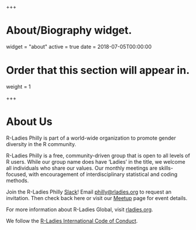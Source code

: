 +++
# About/Biography widget.
widget = "about"
active = true
date = 2018-07-05T00:00:00

# Order that this section will appear in.
weight = 1

+++

# About Us

R-Ladies Philly is part of a world-wide organization to promote gender diversity in the R community. 

R-Ladies Philly is a free, community-driven group that is open to all levels of R users. While our group name does have ‘Ladies’ in the title, we welcome all individuals who share our values. Our monthly meetings are skills-focused, with encouragement of interdisciplinary statistical and coding methods.

Join the R-Ladies Philly [Slack](http://bit.ly/join-rladies-slack)! Email [philly@rladies.org](mailto:philly@rladies.org) to request an invitation. Then check back here or visit our [Meetup](https://meetup.com/rladies-philly) page for event details.

For more information about R-Ladies Global, visit [rladies.org](http://rladies.org/).

We follow the [R-Ladies International Code of Conduct](https://github.com/rladies/starter-kit/wiki/Code-of-Conduct).
